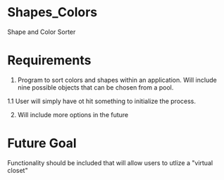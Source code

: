 Shapes_Colors
=============

Shape and Color Sorter

Requirements
============

1. Program to sort colors and shapes within an application.  Will include nine possible objects that can be chosen from a pool.

1.1 User will simply have ot hit something to initialize the process.

2.  Will include more options in the future

Future Goal
============

Functionality should be included that will allow users to utlize a "virtual closet"
